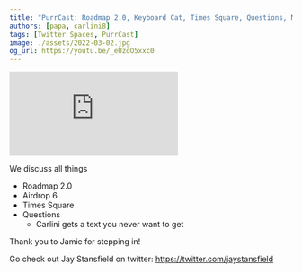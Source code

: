 ```yaml
---
title: "PurrCast: Roadmap 2.0, Keyboard Cat, Times Square, Questions, Music!"
authors: [papa, carlini8]
tags: [Twitter Spaces, PurrCast]
image: ./assets/2022-03-02.jpg
og_url: https://youtu.be/_eUzoO5xxc0
---
```


<iframe src="https://www.youtube.com/embed/_eUzoO5xxc0" title="YouTube video player" frameborder="0" allow="accelerometer; autoplay; clipboard-write; encrypted-media; gyroscope; picture-in-picture" allowFullScreen></iframe>

<!--truncate-->

We discuss all things 
- Roadmap 2.0
- Airdrop 6
- Times Square 
- Questions 
  - Carlini gets a text you never want to get 

Thank you to Jamie for stepping in! 

Go check out Jay Stansfield on twitter: https://twitter.com/jaystansfield